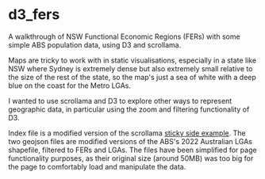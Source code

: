 # d3_fers
A walkthrough of NSW Functional Economic Regions (FERs) with some simple ABS population data, using D3 and scrollama. 

Maps are tricky to work with in static visualisations, especially in a state like NSW where Sydney is extremely dense but also extremely small relative to the size of the rest of the state, so the map's just a sea of white with a deep blue on the coast for the Metro LGAs. 

I wanted to use scrollama and D3 to explore other ways to represent geographic data, in particular using the zoom and filtering functionality of D3.

Index file is a modified version of the scrollama <a href="https://russellsamora.github.io/scrollama/sticky-side/">sticky side example</a>.
The two geojson files are modified versions of the ABS's 2022 Australian LGAs shapefile, filtered to FERs and LGAs. The files have been simplified for page functionality purposes, as their original size (around 50MB) was too big for the page to comfortably load and manipulate the data.
